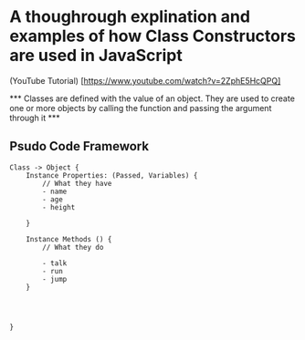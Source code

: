 # A thoughrough explination and examples of how Class Constructors are used in JavaScript

(YouTube Tutorial) [https://www.youtube.com/watch?v=2ZphE5HcQPQ]

*** Classes are defined with the value of an object. They are used to create one or more objects by calling the function and passing the argument through it ***

## Psudo Code Framework

    Class -> Object {
        Instance Properties: (Passed, Variables) {
            // What they have
            - name
            - age 
            - height
            
        }

        Instance Methods () {
            // What they do

            - talk
            - run
            - jump
        }
            



    }

        